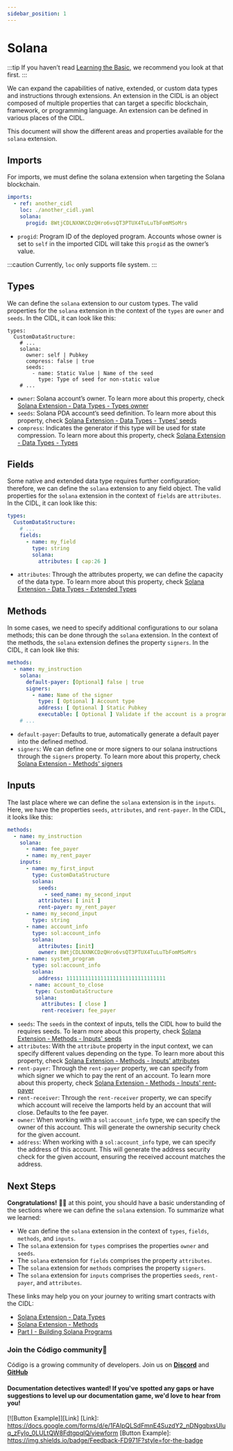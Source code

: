 ```yaml
---
sidebar_position: 1
---
```


# Solana

:::tip
If you haven’t read [Learning the Basic](../../learning-the-basics.md), we recommend you look at that first.
:::

We can expand the capabilities of native, extended, or custom data types and instructions through extensions. An
extension in the CIDL is an object composed of multiple properties that can target a specific blockchain, framework, or
programming language. An extension can be defined in various places of the CIDL.

This document will show the different areas and properties available for the `solana` extension.

## Imports
For imports, we must define the solana extension when targeting the Solana blockchain.
```yaml showLineNumbers
imports:
  - ref: another_cidl
    loc: ./another_cidl.yaml
    solana:
      progid: 8WtjCDLNXNKCDzQHro6vsQT3PTUX4TuLuTbFomMSoMrs  
```

- `progid`:  Program ID of the deployed program. Accounts whose owner is set to `self` in the imported CIDL will take this `progid` as the owner’s value.

:::caution
Currently, `loc` only supports file system.
:::

## Types

We can define the `solana` extension to our custom types. The valid properties for the `solana` extension in the context
of the `types` are `owner` and `seeds`. In the CIDL, it can look like this:

```yarml showLineNumbers
types:
  CustomDataStructure:
    # ...
    solana:
      owner: self | Pubkey
      compress: false | true
      seeds:
        - name: Static Value | Name of the seed
          type: Type of seed for non-static value
    # ...
```

- `owner`: Solana account’s owner. To learn more about this property, check
  [Solana Extension - Data Types - Types owner](./data-types.md#ownership)
- `seeds`: Solana PDA account’s seed definition. To learn more about this property, check
  [Solana Extension - Data Types - Types' seeds](./data-types.md#seeds)
- `compress`: Indicates the generator if this type will be used for state compression. To learn more about this property, check [Solana Extension - Data Types - Types](./data-types.md)


## Fields

Some native and extended data type requires further configuration; therefore, we can define the `solana` extension to
any field object. The valid properties for the `solana` extension in the context of `fields` are `attributes`. In the
CIDL, it can look like this:

```yaml showLineNumbers
types:
  CustomDataStructure:
    # ...
    fields:
      - name: my_field
        type: string
        solana:
          attributes: [ cap:26 ]
```

- `attributes`: Through the attributes property, we can define the capacity of the data type. To learn more about this
  property, check [Solana Extension - Data Types - Extended Types](./data-types.md#extended-data-types)

## Methods

In some cases, we need to specify additional configurations to our solana methods; this can be done through the `solana`
extension. In the context of the methods, the `solana` extension defines the property `signers`. In the CIDL, it can
look like this:

```yaml showLineNumbers
methods:
  - name: my_instruction
    solana:
      default-payer: [Optional] false | true
      signers:
        - name: Name of the signer
          type: [ Optional ] Account type
          address: [ Optional ] Static Pubkey
          executable: [ Optional ] Validate if the account is a program
    # ...
```
- `default-payer`: Defaults to true, automatically generate a default payer into the defined method.
- `signers`: We can define one or more signers to our solana instructions through the `signers` property. To learn more
  about this property, check [Solana Extension - Methods' signers](./methods.md#signers)

## Inputs

The last place where we can define the `solana` extension is in the `inputs`. Here, we have the
properties `seeds`, `attributes`, and `rent-payer`. In the CIDL, it looks like this:

```yaml showLineNumbers
methods:
  - name: my_instruction
    solana:
      - name: fee_payer
      - name: my_rent_payer
    inputs:
      - name: my_first_input
        type: CustomDataStructure
        solana:
          seeds:
            - seed_name: my_second_input
          attributes: [ init ]
          rent-payer: my_rent_payer
      - name: my_second_input
        type: string
      - name: account_info
        type: sol:account_info
        solana:
          attributes: [init]
          owner: 8WtjCDLNXNKCDzQHro6vsQT3PTUX4TuLuTbFomMSoMrs
      - name: system_program
        type: sol:account_info
        solana:
          address: 11111111111111111111111111111111
       - name: account_to_close
         type: CustomDataStructure
         solana:
           attributes: [ close ]
           rent-receiver: fee_payer
```

- `seeds`: The `seeds` in the context of inputs, tells the CIDL how to build the requires seeds. To learn more about
  this property, check [Solana Extension - Methods - Inputs' seeds](./methods.md#seeds)
- `attributes`:  With the `attribute` property in the input context, we can specify different values depending on the
  type. To learn more about this property,
  check [Solana Extension - Methods - Inputs' attributes](./methods.md#attributes)
- `rent-payer`:  Through the `rent-payer` property, we can specify from which signer we which to pay the rent of an
  account. To learn more about this property,
  check [Solana Extension - Methods - Inputs' rent-payer](./methods.md#rent-payer)
- `rent-receiver`: Through the `rent-receiver` property, we can specify which account will receive the lamports held by an account that will close. Defaults to the fee payer.
- `owner`: When working with a `sol:account_info` type, we can specify the owner of this account. This will generate the ownership security check for the given account.
- `address`: When working with a `sol:account_info` type, we can specify the address of this account. This will generate the address security check for the given account, ensuring the received account matches the address.


## Next Steps

**Congratulations!** 🎉👏 at this point, you should have a basic understanding of the sections where we can define
the `solana` extension. To summarize what we learned:

- We can define the `solana` extension in the context of `types`, `fields`, `methods`, and `inputs`.
- The `solana` extension for `types` comprises the properties `owner` and `seeds`.
- The `solana` extension for `fields` comprises the property `attributes`.
- The `solana` extension for `methods` comprises the property `signers`.
- The `solana` extension for `inputs` comprises the properties `seeds`, `rent-payer`, and `attributes`.

These links may help you on your journey to writing smart contracts with the CIDL:

- [Solana Extension - Data Types](./data-types.md)
- [Solana Extension - Methods](./methods.md)
- [Part I - Building Solana Programs](../../../guides/part-1-building-solana-programs.md)

### Join the Código community💚

Código is a growing community of developers. Join us on
**[Discord](https://docs.google.com/forms/d/e/1FAIpQLSdSG0OgJ5xuwwU7JiSGBdn01L3ID68qNCd2HAnFSztXVYKmBg/viewform)** and
**[GitHub](https://docs.google.com/forms/d/e/1FAIpQLSdGDGH4bwQf5dX3-uFCYeRKzIGbd5dVEPxHKQPTt63bBVVcVQ/viewform)**

#### Documentation detectives wanted! If you've spotted any gaps or have suggestions to level up our documentation game, we'd love to hear from you!

[![Button Example]][Link]
[Link]: https://docs.google.com/forms/d/e/1FAIpQLSdFmnE4SuzdY2_nDNgqbxsUluq_zFyIo_0LULtQW8FdtgpqlQ/viewform
[Button Example]: https://img.shields.io/badge/Feedback-FD971F?style=for-the-badge